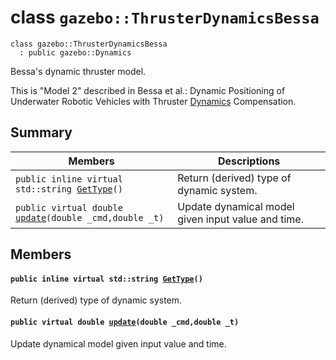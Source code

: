 # class `gazebo::ThrusterDynamicsBessa` 

```
class gazebo::ThrusterDynamicsBessa
  : public gazebo::Dynamics
```  

Bessa's dynamic thruster model.

This is "Model 2" described in Bessa et al.: Dynamic Positioning of Underwater Robotic Vehicles with Thruster [Dynamics](docs/packages/uuv_simulator/docs/api/gazebo::Dynamics.md#classgazebo_1_1_dynamics) Compensation.

## Summary

 Members                        | Descriptions                                
--------------------------------|---------------------------------------------
`public inline virtual std::string `[`GetType`](#classgazebo_1_1_thruster_dynamics_bessa_1a141b10b080998366163f31793fd93a78)`()` | Return (derived) type of dynamic system.
`public virtual double `[`update`](#classgazebo_1_1_thruster_dynamics_bessa_1a4eaffe57006894124ec0f62987785996)`(double _cmd,double _t)` | Update dynamical model given input value and time.

## Members

#### `public inline virtual std::string `[`GetType`](#classgazebo_1_1_thruster_dynamics_bessa_1a141b10b080998366163f31793fd93a78)`()` 

Return (derived) type of dynamic system.

#### `public virtual double `[`update`](#classgazebo_1_1_thruster_dynamics_bessa_1a4eaffe57006894124ec0f62987785996)`(double _cmd,double _t)` 

Update dynamical model given input value and time.

